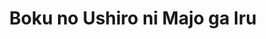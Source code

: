 --- 
title: "Boku no Ushiro ni Majo ga Iru"
publishdate: "2019-7-27T16:48:46+02:00"
src: "https://365manga.net/manga/boku-no-ushiro-ni-majo-ga-iru"
image: "https://data.365manga.net/images/thumbnails/6834-boku-no-ushiro-ni-majo-ga-iru.jpg"
description: "Nanri Ryusuke has transferred schools 3 times this year because of his parents’ divorce and he is determined to make a good impression at this new school because it appears that he's staying for good this time. However, his seat is in front of the weird girl in the class, Fujimori Miya, who claims she is a witch and who everyone in the school avoids. Miya, for some odd reason,…"
---